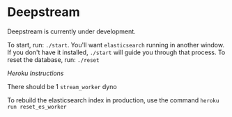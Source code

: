 Deepstream
=============

Deepstream is currently under development.

To start, run: `./start`. You'll want `elasticsearch` running in another window. If you don't have it installed, `./start` will guide you through that process.
To reset the database, run: `./reset`



*Heroku Instructions*

There should be 1 `stream_worker` dyno

To rebuild the elasticsearch index in production, use the command
`heroku run reset_es_worker`
